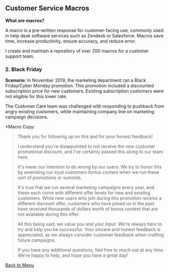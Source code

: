 ## Customer Service Macros

**What are macros?** 

A macro is a pre-written response for customer-facing use, commonly used in help desk software services such as Zendesk or Salesforce. Macros save time, increase productivity, ensure accuracy, and reduce error. 

I create and maintain a repository of over 200 macros for a customer support team. 

### 2. Black Friday 

**Scenario:** In November 2019, the marketing department ran a Black Friday/Cyber Monday promotion. This promotion included a discounted subscription price for new customers. Existing subscription customers were not eligible for this lower rate.

The Customer Care team was challenged with responding to pushback from angry existing customers, while maintaining company line on marketing campaign decisions. 

*Macro Copy:
> Thank you for following up on this and for your honest feedback!
>
>I understand you're disappointed to not receive the new customer promotional discount, and I've certainly passed this along to our team here.
>
>It's never our intention to do wrong by our users. We try to honor this by extending our loyal customers bonus content when we run these sort of promotions or summits.
>
>It's true that we run several marketing campaigns every year, and these each come with different offer levels for new and existing customers. While new users who join during this promotion receive a different discount offer, customers who have joined us in the past have received thousands of dollars worth of bonus content that are not available during this offer.
>
>All this being said, we value you and your input. We're always here to try and help you be successful. Your sincere and  honest feedback is appreciated, as we always consider customer feedback when crafting future campaigns.
>
>If you have any additional questions, feel free to reach out at any time. We're happy to help, and hope you have a great day!


[Back to Menu](/index)
